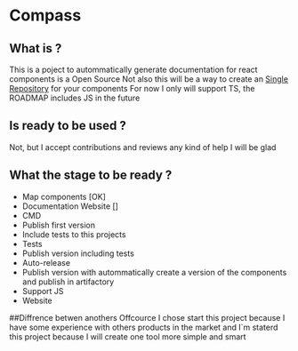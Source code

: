 # Compass

## What is ?

This is a poject to autommatically generate documentation for react components is a Open Source
Not also this will be a way to create an [Single Repository](https://www.accenture.com/us-en/blogs/software-engineering-blog/how-to-choose-between-mono-repo-and-poly-repo) for your components
For now I only will support TS, the ROADMAP includes JS in the future

## Is ready to be used ?

Not, but I accept contributions and reviews any kind of help I will be glad

## What the stage to be ready ?

-   Map components [OK]
-   Documentation Website []
-   CMD
-   Publish first version
-   Include tests to this projects
-   Tests
-   Publish version including tests
-   Auto-release
-   Publish version with autommatically create a version of the components and publish in artifactory
-   Support JS
-   Website

##Diffrence betwen anothers
Offcource I chose start this project because I have some experience with others products in the market and I`m staterd this project because I will create one tool more simple and smart
